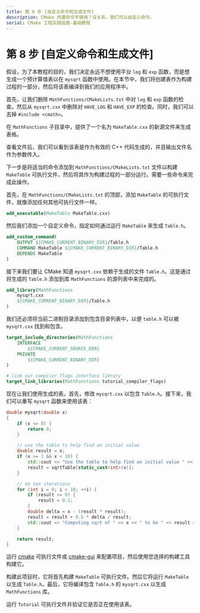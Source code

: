 ```yaml
---
title: 第 8 步 [自定义命令和生成文件]
description: CMake 内置命令不够用？没关系，我们可以自定义命令。
serial: CMake 工程实践指南-基础教程
---
```


# 第 8 步 [自定义命令和生成文件]

假设，为了本教程的目的，我们决定永远不想使用平台 `log` 和 `exp` 函数，而是想生成一个预计算值表以在 `mysqrt` 函数中使用。在本节中，我们将创建表作为构建过程的一部分，然后将该表编译到我们的应用程序中。

首先，让我们删除 `MathFunctions/CMakeLists.txt` 中对 `log` 和 `exp` 函数的检查。然后从 `mysqrt.cxx` 中删除对 `HAVE_LOG` 和 `HAVE_EXP` 的检查。同时，我们可以去掉 `#include <cmath>`。

在 `MathFunctions` 子目录中，提供了一个名为 `MakeTable.cxx` 的新源文件来生成表格。

查看文件后，我们可以看到该表是作为有效的 C++ 代码生成的，并且输出文件名作为参数传入。

下一步是将适当的命令添加到 `MathFunctions/CMakeLists.txt` 文件以构建 `MakeTable` 可执行文件，然后将其作为构建过程的一部分运行。需要一些命令来完成此操作。

首先，在 `MathFunctions/CMakeLists.txt` 的顶部，添加 `MakeTable` 的可执行文件，就像添加任何其他可执行文件一样。

``` cmake title="MathFunctions/CMakeLists.txt"
add_executable(MakeTable MakeTable.cxx)
```

然后我们添加一个自定义命令，指定如何通过运行 `MakeTable` 来生成 `Table.h`。

``` cmake title="MathFunctions/CMakeLists.txt"
add_custom_command(
    OUTPUT ${CMAKE_CURRENT_BINARY_DIR}/Table.h
    COMMAND MakeTable ${CMAKE_CURRENT_BINARY_DIR}/Table.h
    DEPENDS MakeTable
)
```

接下来我们要让 CMake 知道 `mysqrt.cxx` 依赖于生成的文件 `Table.h`。这是通过将生成的 `Table.h` 添加到库 `MathFunctions` 的源列表中来完成的。

``` cmake title="MathFunctions/CMakeLists.txt"
add_library(MathFunctions
    mysqrt.cxx
    ${CMAKE_CURRENT_BINARY_DIR}/Table.h
)
```

我们还必须将当前二进制目录添加到包含目录列表中，以便 `table.h` 可以被 `mysqrt.cxx` 找到和包含。

``` cmake title="MathFunctions/CMakeLists.txt"
target_include_directories(MathFunctions
    INTERFACE
        ${CMAKE_CURRENT_SOURCE_DIR}
    PRIVATE
        ${CMAKE_CURRENT_BINARY_DIR}
)

# link our compiler flags interface library
target_link_libraries(MathFunctions tutorial_compiler_flags)
```

现在让我们使用生成的表。首先，修改 `mysqrt.cxx` 以包含 `Table.h`。接下来，我们可以重写 `mysqrt` 函数来使用该表：

``` cpp title="MathFunctions/mysqrt.cxx"
double mysqrt(double x)
{
    if (x <= 0) {
        return 0;
    }

    // use the table to help find an initial value
    double result = x;
    if (x >= 1 && x < 10) {
        std::cout << "Use the table to help find an initial value " << std::endl;
        result = sqrtTable[static_cast<int>(x)];
    }

    // do ten iterations
    for (int i = 0; i < 10; ++i) {
        if (result <= 0) {
            result = 0.1;
        }
        double delta = x - (result * result);
        result = result + 0.5 * delta / result;
        std::cout << "Computing sqrt of " << x << " to be " << result << std::endl;
    }

    return result;
}
```

运行 [cmake] 可执行文件或 [cmake-gui] 来配置项目，然后使用您选择的构建工具构建它。

构建此项目时，它将首先构建 `MakeTable` 可执行文件。然后它将运行 `MakeTable` 以生成 `Table.h`。最后，它将编译包含 `Table.h` 的 `mysqrt.cxx` 以生成 `MathFunctions` 库。

运行 `Tutorial` 可执行文件并验证它是否正在使用该表。


[cmake]: https://cmake.org/cmake/help/latest/manual/cmake.1.html#manual:cmake(1)
[cmake-gui]: https://cmake.org/cmake/help/latest/manual/cmake-gui.1.html#manual:cmake-gui(1)